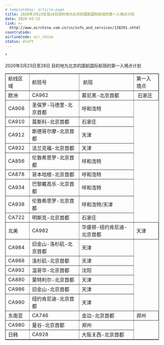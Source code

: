 ```yaml
---
# templateKey: article-page
title: 2020年3月23日至28日目的地为北京的国航国际航班的第一入境点计划
date: 2020-03-22
link: >-
  http://www.airchina.com.cn/cn/info_and_services/138291.shtml
countryCode: 
airlineCode: air_china
status: draft
---
```

"

<div class="" servicemsg""=""><span style="" font-family:="" dengxian;="" color:="" rgb(0,0,0);="" font-size:="" 14pt""="">2020年3月23日至28日</span><span style="" font-family:="" dengxian;="" color:="" rgb(0,0,0);="" font-size:="" 14pt""=""></span> <span style="" font-family:="" dengxian;="" color:="" rgb(0,0,0);="" font-size:="" 14pt""=""><font face="" dengxian""="">目的地为北京的国航国际航班的第一入境点计划</font></span><span style="" font-family:="" dengxian;="" color:="" rgb(0,0,0);="" font-size:="" 14pt""=""></span>

<table style="" border-bottom:="" medium="" none;="" border-left:="" width:="" 427.5pt;="" border-collapse:="" collapse;="" margin-left:="" 4.9pt;="" border-top:="" border-right:="" none""="" border="" 1""="" cellspacing="" 0""="">

<tbody>

<tr style="" height:="" 18.25pt""="">

<td style="" border-bottom:="" rgb(0,0,0)="" 1pt="" solid;="" border-left:="" padding-bottom:="" 0pt;="" padding-left:="" 0.5pt;="" width:="" 67.5pt;="" padding-right:="" border-top:="" border-right:="" padding-top:="" 0.5pt""="" valign="" center""="" width="" 90""=""><span style="" font-style:="" normal;="" font-family:="" 仿宋;="" color:="" rgb(0,0,0);="" font-size:="" 16pt;="" font-weight:="" normal""="">航线区域</span><span style="" font-style:="" normal;="" font-family:="" 仿宋;="" color:="" rgb(0,0,0);="" font-size:="" 16pt""=""></span></td>

<td style="" border-bottom:="" rgb(0,0,0)="" 1pt="" solid;="" border-left:="" medium="" none;="" padding-bottom:="" 0pt;="" padding-left:="" 0.5pt;="" width:="" 54pt;="" padding-right:="" border-top:="" border-right:="" padding-top:="" 0.5pt""="" valign="" center""="" width="" 72""=""><span style="" font-style:="" normal;="" font-family:="" 仿宋;="" color:="" rgb(0,0,0);="" font-size:="" 16pt""="">航班号</span><span style="" font-style:="" normal;="" font-family:="" 仿宋;="" color:="" rgb(0,0,0);="" font-size:="" 16pt""=""></span></td>

<td style="" border-bottom:="" rgb(0,0,0)="" 1pt="" solid;="" border-left:="" medium="" none;="" padding-bottom:="" 0pt;="" padding-left:="" 0.5pt;="" width:="" 202.5pt;="" padding-right:="" border-top:="" border-right:="" padding-top:="" 0.5pt""="" valign="" center""="" width="" 270""=""><span style="" font-style:="" normal;="" font-family:="" 仿宋;="" color:="" rgb(0,0,0);="" font-size:="" 16pt""=""> 航班</span><span style="" font-style:="" normal;="" font-family:="" 仿宋;="" color:="" rgb(0,0,0);="" font-size:="" 16pt""=""></span></td>

<td style="" border-bottom:="" rgb(0,0,0)="" 1pt="" solid;="" border-left:="" medium="" none;="" padding-bottom:="" 0pt;="" padding-left:="" 0.5pt;="" width:="" 103.5pt;="" padding-right:="" border-top:="" border-right:="" padding-top:="" 0.5pt""="" valign="" center""="" width="" 138""=""><span style="" font-style:="" normal;="" font-family:="" 仿宋;="" color:="" rgb(0,0,0);="" font-size:="" 16pt""="">第一入境点</span><span style="" font-style:="" normal;="" font-family:="" 仿宋;="" color:="" rgb(0,0,0);="" font-size:="" 16pt""=""></span></td>

</tr>

<tr style="" height:="" 19pt""="">

<td style="" border-bottom:="" rgb(0,0,0)="" 1pt="" solid;="" border-left:="" padding-bottom:="" 0pt;="" padding-left:="" 0.5pt;="" width:="" 67.5pt;="" padding-right:="" border-top:="" medium="" none;="" border-right:="" padding-top:="" 0.5pt""="" valign="" center""="" rowspan="" 10""="" width="" 90""=""><span style="" font-style:="" normal;="" font-family:="" 仿宋;="" color:="" rgb(0,0,0);="" font-size:="" 16pt""="">欧洲</span><span style="" font-style:="" normal;="" font-family:="" 仿宋;="" color:="" rgb(0,0,0);="" font-size:="" 16pt""=""></span></td>

<td style="" border-bottom:="" rgb(0,0,0)="" 1pt="" solid;="" border-left:="" medium="" none;="" padding-bottom:="" 0pt;="" padding-left:="" 0.5pt;="" width:="" 54pt;="" padding-right:="" border-top:="" border-right:="" padding-top:="" 0.5pt""="" valign="" center""="" width="" 72""=""><span style="" font-style:="" normal;="" font-family:="" 仿宋;="" color:="" rgb(0,0,0);="" font-size:="" 16pt""="">CA962</span><span style="" font-style:="" normal;="" font-family:="" 仿宋;="" color:="" rgb(0,0,0);="" font-size:="" 16pt""=""></span></td>

<td style="" border-bottom:="" rgb(0,0,0)="" 1pt="" solid;="" border-left:="" medium="" none;="" padding-bottom:="" 0pt;="" padding-left:="" 0.5pt;="" width:="" 202.5pt;="" padding-right:="" border-top:="" border-right:="" padding-top:="" 0.5pt""="" valign="" center""="" width="" 270""=""><span style="" font-style:="" normal;="" font-family:="" 仿宋;="" color:="" rgb(0,0,0);="" font-size:="" 16pt""="">慕尼黑-北京首都</span><span style="" font-style:="" normal;="" font-family:="" 仿宋;="" color:="" rgb(0,0,0);="" font-size:="" 16pt""=""></span></td>

<td style="" border-bottom:="" rgb(0,0,0)="" 1pt="" solid;="" border-left:="" medium="" none;="" padding-bottom:="" 0pt;="" padding-left:="" 0.5pt;="" width:="" 103.5pt;="" padding-right:="" border-top:="" border-right:="" padding-top:="" 0.5pt""="" valign="" center""="" width="" 138""=""><span style="" font-style:="" normal;="" font-family:="" 仿宋;="" color:="" rgb(0,0,0);="" font-size:="" 16pt""=""> 石家庄</span><span style="" font-style:="" normal;="" font-family:="" 仿宋;="" color:="" rgb(0,0,0);="" font-size:="" 16pt""=""></span></td>

</tr>

<tr style="" height:="" 18.25pt""="">

<td style="" border-bottom:="" rgb(0,0,0)="" 1pt="" solid;="" border-left:="" medium="" none;="" padding-bottom:="" 0pt;="" padding-left:="" 0.5pt;="" width:="" 54pt;="" padding-right:="" border-top:="" border-right:="" padding-top:="" 0.5pt""="" valign="" center""="" width="" 72""=""><span style="" font-style:="" normal;="" font-family:="" 仿宋;="" color:="" rgb(0,0,0);="" font-size:="" 16pt""="">CA908</span><span style="" font-style:="" normal;="" font-family:="" 仿宋;="" color:="" rgb(0,0,0);="" font-size:="" 16pt""=""></span></td>

<td style="" border-bottom:="" rgb(0,0,0)="" 1pt="" solid;="" border-left:="" medium="" none;="" padding-bottom:="" 0pt;="" padding-left:="" 0.5pt;="" width:="" 202.5pt;="" padding-right:="" border-top:="" border-right:="" padding-top:="" 0.5pt""="" valign="" center""="" width="" 270""=""><span style="" font-style:="" normal;="" font-family:="" 仿宋;="" color:="" rgb(0,0,0);="" font-size:="" 16pt""="">圣保罗-马德里-北京首都</span><span style="" font-style:="" normal;="" font-family:="" 仿宋;="" color:="" rgb(0,0,0);="" font-size:="" 16pt""=""></span></td>

<td style="" border-bottom:="" rgb(0,0,0)="" 1pt="" solid;="" border-left:="" medium="" none;="" padding-bottom:="" 0pt;="" padding-left:="" 0.5pt;="" width:="" 103.5pt;="" padding-right:="" border-top:="" border-right:="" padding-top:="" 0.5pt""="" valign="" center""="" width="" 138""=""><span style="" font-style:="" normal;="" font-family:="" 仿宋;="" color:="" rgb(0,0,0);="" font-size:="" 16pt""="">呼和浩特</span><span style="" font-style:="" normal;="" font-family:="" 仿宋;="" color:="" rgb(0,0,0);="" font-size:="" 16pt""=""></span></td>

</tr>

<tr style="" height:="" 18.25pt""="">

<td style="" border-bottom:="" rgb(0,0,0)="" 1pt="" solid;="" border-left:="" medium="" none;="" padding-bottom:="" 0pt;="" padding-left:="" 0.5pt;="" width:="" 54pt;="" padding-right:="" border-top:="" border-right:="" padding-top:="" 0.5pt""="" valign="" center""="" width="" 72""=""><span style="" font-style:="" normal;="" font-family:="" 仿宋;="" color:="" rgb(0,0,0);="" font-size:="" 16pt""="">CA910</span><span style="" font-style:="" normal;="" font-family:="" 仿宋;="" color:="" rgb(0,0,0);="" font-size:="" 16pt""=""></span></td>

<td style="" border-bottom:="" rgb(0,0,0)="" 1pt="" solid;="" border-left:="" medium="" none;="" padding-bottom:="" 0pt;="" padding-left:="" 0.5pt;="" width:="" 202.5pt;="" padding-right:="" border-top:="" border-right:="" padding-top:="" 0.5pt""="" valign="" center""="" width="" 270""=""><span style="" font-style:="" normal;="" font-family:="" 仿宋;="" color:="" rgb(0,0,0);="" font-size:="" 16pt""="">莫斯科-北京首都</span><span style="" font-style:="" normal;="" font-family:="" 仿宋;="" color:="" rgb(0,0,0);="" font-size:="" 16pt""=""></span></td>

<td style="" border-bottom:="" rgb(0,0,0)="" 1pt="" solid;="" border-left:="" medium="" none;="" padding-bottom:="" 0pt;="" padding-left:="" 0.5pt;="" width:="" 103.5pt;="" padding-right:="" border-top:="" border-right:="" padding-top:="" 0.5pt""="" valign="" center""="" width="" 138""=""><span style="" font-style:="" normal;="" font-family:="" 仿宋;="" color:="" rgb(0,0,0);="" font-size:="" 16pt""="">石家庄</span><span style="" font-style:="" normal;="" font-family:="" 仿宋;="" color:="" rgb(0,0,0);="" font-size:="" 16pt""=""></span></td>

</tr>

<tr style="" height:="" 18.25pt""="">

<td style="" border-bottom:="" rgb(0,0,0)="" 1pt="" solid;="" border-left:="" medium="" none;="" padding-bottom:="" 0pt;="" padding-left:="" 0.5pt;="" width:="" 54pt;="" padding-right:="" border-top:="" border-right:="" padding-top:="" 0.5pt""="" valign="" center""="" width="" 72""=""><span style="" font-style:="" normal;="" font-family:="" 仿宋;="" color:="" rgb(0,0,0);="" font-size:="" 16pt""="">CA912</span><span style="" font-style:="" normal;="" font-family:="" 仿宋;="" color:="" rgb(0,0,0);="" font-size:="" 16pt""=""></span></td>

<td style="" border-bottom:="" rgb(0,0,0)="" 1pt="" solid;="" border-left:="" medium="" none;="" padding-bottom:="" 0pt;="" padding-left:="" 0.5pt;="" width:="" 202.5pt;="" padding-right:="" border-top:="" border-right:="" padding-top:="" 0.5pt""="" valign="" center""="" width="" 270""=""><span style="" font-style:="" normal;="" font-family:="" 仿宋;="" color:="" rgb(0,0,0);="" font-size:="" 16pt""="">斯德哥尔摩-北京首都</span><span style="" font-style:="" normal;="" font-family:="" 仿宋;="" color:="" rgb(0,0,0);="" font-size:="" 16pt""=""></span></td>

<td style="" border-bottom:="" rgb(0,0,0)="" 1pt="" solid;="" border-left:="" medium="" none;="" padding-bottom:="" 0pt;="" padding-left:="" 0.5pt;="" width:="" 103.5pt;="" padding-right:="" border-top:="" border-right:="" padding-top:="" 0.5pt""="" valign="" center""="" width="" 138""=""><span style="" font-style:="" normal;="" font-family:="" 仿宋;="" color:="" rgb(0,0,0);="" font-size:="" 16pt""="">天津</span><span style="" font-style:="" normal;="" font-family:="" 仿宋;="" color:="" rgb(0,0,0);="" font-size:="" 16pt""=""></span></td>

</tr>

<tr style="" height:="" 18.25pt""="">

<td style="" border-bottom:="" rgb(0,0,0)="" 1pt="" solid;="" border-left:="" medium="" none;="" padding-bottom:="" 0pt;="" padding-left:="" 0.5pt;="" width:="" 54pt;="" padding-right:="" border-top:="" border-right:="" padding-top:="" 0.5pt""="" valign="" center""="" width="" 72""=""><span style="" font-style:="" normal;="" font-family:="" 仿宋;="" color:="" rgb(0,0,0);="" font-size:="" 16pt""="">CA932</span><span style="" font-style:="" normal;="" font-family:="" 仿宋;="" color:="" rgb(0,0,0);="" font-size:="" 16pt""=""></span></td>

<td style="" border-bottom:="" rgb(0,0,0)="" 1pt="" solid;="" border-left:="" medium="" none;="" padding-bottom:="" 0pt;="" padding-left:="" 0.5pt;="" width:="" 202.5pt;="" padding-right:="" border-top:="" border-right:="" padding-top:="" 0.5pt""="" valign="" center""="" width="" 270""=""><span style="" font-style:="" normal;="" font-family:="" 仿宋;="" color:="" rgb(0,0,0);="" font-size:="" 16pt""="">法兰克福-北京首都</span><span style="" font-style:="" normal;="" font-family:="" 仿宋;="" color:="" rgb(0,0,0);="" font-size:="" 16pt""=""></span></td>

<td style="" border-bottom:="" rgb(0,0,0)="" 1pt="" solid;="" border-left:="" medium="" none;="" padding-bottom:="" 0pt;="" padding-left:="" 0.5pt;="" width:="" 103.5pt;="" padding-right:="" border-top:="" border-right:="" padding-top:="" 0.5pt""="" valign="" center""="" width="" 138""=""><span style="" font-style:="" normal;="" font-family:="" 仿宋;="" color:="" rgb(0,0,0);="" font-size:="" 16pt""="">天津</span><span style="" font-style:="" normal;="" font-family:="" 仿宋;="" color:="" rgb(0,0,0);="" font-size:="" 16pt""=""></span></td>

</tr>

<tr style="" height:="" 18.25pt""="">

<td style="" border-bottom:="" rgb(0,0,0)="" 1pt="" solid;="" border-left:="" medium="" none;="" padding-bottom:="" 0pt;="" padding-left:="" 0.5pt;="" width:="" 54pt;="" padding-right:="" border-top:="" border-right:="" padding-top:="" 0.5pt""="" valign="" center""="" width="" 72""=""><span style="" font-style:="" normal;="" font-family:="" 仿宋;="" color:="" rgb(0,0,0);="" font-size:="" 16pt""="">CA856</span><span style="" font-style:="" normal;="" font-family:="" 仿宋;="" color:="" rgb(0,0,0);="" font-size:="" 16pt""=""></span></td>

<td style="" border-bottom:="" rgb(0,0,0)="" 1pt="" solid;="" border-left:="" medium="" none;="" padding-bottom:="" 0pt;="" padding-left:="" 0.5pt;="" width:="" 202.5pt;="" padding-right:="" border-top:="" border-right:="" padding-top:="" 0.5pt""="" valign="" center""="" width="" 270""=""><span style="" font-style:="" normal;="" font-family:="" 仿宋;="" color:="" rgb(0,0,0);="" font-size:="" 16pt""="">伦敦希思罗-北京首都</span><span style="" font-style:="" normal;="" font-family:="" 仿宋;="" color:="" rgb(0,0,0);="" font-size:="" 16pt""=""></span></td>

<td style="" border-bottom:="" rgb(0,0,0)="" 1pt="" solid;="" border-left:="" medium="" none;="" padding-bottom:="" 0pt;="" padding-left:="" 0.5pt;="" width:="" 103.5pt;="" padding-right:="" border-top:="" border-right:="" padding-top:="" 0.5pt""="" valign="" center""="" width="" 138""=""><span style="" font-style:="" normal;="" font-family:="" 仿宋;="" color:="" rgb(0,0,0);="" font-size:="" 16pt""="">呼和浩特</span><span style="" font-style:="" normal;="" font-family:="" 仿宋;="" color:="" rgb(0,0,0);="" font-size:="" 16pt""=""></span></td>

</tr>

<tr style="" height:="" 18.25pt""="">

<td style="" border-bottom:="" rgb(0,0,0)="" 1pt="" solid;="" border-left:="" medium="" none;="" padding-bottom:="" 0pt;="" padding-left:="" 0.5pt;="" width:="" 54pt;="" padding-right:="" border-top:="" border-right:="" padding-top:="" 0.5pt""="" valign="" center""="" width="" 72""=""><span style="" font-style:="" normal;="" font-family:="" 仿宋;="" color:="" rgb(0,0,0);="" font-size:="" 16pt""="">CA878</span><span style="" font-style:="" normal;="" font-family:="" 仿宋;="" color:="" rgb(0,0,0);="" font-size:="" 16pt""=""></span></td>

<td style="" border-bottom:="" rgb(0,0,0)="" 1pt="" solid;="" border-left:="" medium="" none;="" padding-bottom:="" 0pt;="" padding-left:="" 0.5pt;="" width:="" 202.5pt;="" padding-right:="" border-top:="" border-right:="" padding-top:="" 0.5pt""="" valign="" center""="" width="" 270""=""><span style="" font-style:="" normal;="" font-family:="" 仿宋;="" color:="" rgb(0,0,0);="" font-size:="" 16pt""="">哥本哈根-北京首都</span><span style="" font-style:="" normal;="" font-family:="" 仿宋;="" color:="" rgb(0,0,0);="" font-size:="" 16pt""=""></span></td>

<td style="" border-bottom:="" rgb(0,0,0)="" 1pt="" solid;="" border-left:="" medium="" none;="" padding-bottom:="" 0pt;="" padding-left:="" 0.5pt;="" width:="" 103.5pt;="" padding-right:="" border-top:="" border-right:="" padding-top:="" 0.5pt""="" valign="" center""="" width="" 138""=""><span style="" font-style:="" normal;="" font-family:="" 仿宋;="" color:="" rgb(0,0,0);="" font-size:="" 16pt""="">呼和浩特</span><span style="" font-style:="" normal;="" font-family:="" 仿宋;="" color:="" rgb(0,0,0);="" font-size:="" 16pt""=""></span></td>

</tr>

<tr style="" height:="" 18.25pt""="">

<td style="" border-bottom:="" rgb(0,0,0)="" 1pt="" solid;="" border-left:="" medium="" none;="" padding-bottom:="" 0pt;="" padding-left:="" 0.5pt;="" width:="" 54pt;="" padding-right:="" border-top:="" border-right:="" padding-top:="" 0.5pt""="" valign="" center""="" width="" 72""=""><span style="" font-style:="" normal;="" font-family:="" 仿宋;="" color:="" rgb(0,0,0);="" font-size:="" 16pt""="">CA934</span><span style="" font-style:="" normal;="" font-family:="" 仿宋;="" color:="" rgb(0,0,0);="" font-size:="" 16pt""=""></span></td>

<td style="" border-bottom:="" rgb(0,0,0)="" 1pt="" solid;="" border-left:="" medium="" none;="" padding-bottom:="" 0pt;="" padding-left:="" 0.5pt;="" width:="" 202.5pt;="" padding-right:="" border-top:="" border-right:="" padding-top:="" 0.5pt""="" valign="" center""="" width="" 270""=""><span style="" font-style:="" normal;="" font-family:="" 仿宋;="" color:="" rgb(0,0,0);="" font-size:="" 16pt""="">巴黎戴高乐-北京首都</span><span style="" font-style:="" normal;="" font-family:="" 仿宋;="" color:="" rgb(0,0,0);="" font-size:="" 16pt""=""></span></td>

<td style="" border-bottom:="" rgb(0,0,0)="" 1pt="" solid;="" border-left:="" medium="" none;="" padding-bottom:="" 0pt;="" padding-left:="" 0.5pt;="" width:="" 103.5pt;="" padding-right:="" border-top:="" border-right:="" padding-top:="" 0.5pt""="" valign="" center""="" width="" 138""=""><span style="" font-style:="" normal;="" font-family:="" 仿宋;="" color:="" rgb(0,0,0);="" font-size:="" 16pt""="">呼和浩特</span><span style="" font-style:="" normal;="" font-family:="" 仿宋;="" color:="" rgb(0,0,0);="" font-size:="" 16pt""=""></span></td>

</tr>

<tr style="" height:="" 18.25pt""="">

<td style="" border-bottom:="" rgb(0,0,0)="" 1pt="" solid;="" border-left:="" medium="" none;="" padding-bottom:="" 0pt;="" padding-left:="" 0.5pt;="" width:="" 54pt;="" padding-right:="" border-top:="" border-right:="" padding-top:="" 0.5pt""="" valign="" center""="" width="" 72""=""><span style="" font-style:="" normal;="" font-family:="" 仿宋;="" color:="" rgb(0,0,0);="" font-size:="" 16pt""="">CA938</span><span style="" font-style:="" normal;="" font-family:="" 仿宋;="" color:="" rgb(0,0,0);="" font-size:="" 16pt""=""></span></td>

<td style="" border-bottom:="" rgb(0,0,0)="" 1pt="" solid;="" border-left:="" medium="" none;="" padding-bottom:="" 0pt;="" padding-left:="" 0.5pt;="" width:="" 202.5pt;="" padding-right:="" border-top:="" border-right:="" padding-top:="" 0.5pt""="" valign="" center""="" width="" 270""=""><span style="" font-style:="" normal;="" font-family:="" 仿宋;="" color:="" rgb(0,0,0);="" font-size:="" 16pt""="">伦敦希思罗-北京首都</span><span style="" font-style:="" normal;="" font-family:="" 仿宋;="" color:="" rgb(0,0,0);="" font-size:="" 16pt""=""></span></td>

<td style="" border-bottom:="" rgb(0,0,0)="" 1pt="" solid;="" border-left:="" medium="" none;="" padding-bottom:="" 0pt;="" padding-left:="" 0.5pt;="" width:="" 103.5pt;="" padding-right:="" border-top:="" border-right:="" padding-top:="" 0.5pt""="" valign="" center""="" width="" 138""=""><span style="" font-style:="" normal;="" font-family:="" 仿宋;="" color:="" rgb(0,0,0);="" font-size:="" 16pt""="">呼和浩特/天津</span><span style="" font-style:="" normal;="" font-family:="" 仿宋;="" color:="" rgb(0,0,0);="" font-size:="" 16pt""=""></span></td>

</tr>

<tr style="" height:="" 18.25pt""="">

<td style="" border-bottom:="" rgb(0,0,0)="" 1pt="" solid;="" border-left:="" medium="" none;="" padding-bottom:="" 0pt;="" padding-left:="" 0.5pt;="" width:="" 54pt;="" padding-right:="" border-top:="" border-right:="" padding-top:="" 0.5pt""="" valign="" center""="" width="" 72""=""><span style="" font-style:="" normal;="" font-family:="" 仿宋;="" color:="" rgb(0,0,0);="" font-size:="" 16pt""="">CA722</span><span style="" font-style:="" normal;="" font-family:="" 仿宋;="" color:="" rgb(0,0,0);="" font-size:="" 16pt""=""></span></td>

<td style="" border-bottom:="" rgb(0,0,0)="" 1pt="" solid;="" border-left:="" medium="" none;="" padding-bottom:="" 0pt;="" padding-left:="" 0.5pt;="" width:="" 202.5pt;="" padding-right:="" border-top:="" border-right:="" padding-top:="" 0.5pt""="" valign="" center""="" width="" 270""=""><span style="" font-style:="" normal;="" font-family:="" 仿宋;="" color:="" rgb(0,0,0);="" font-size:="" 16pt""="">明斯克-北京首都</span><span style="" font-style:="" normal;="" font-family:="" 仿宋;="" color:="" rgb(0,0,0);="" font-size:="" 16pt""=""></span></td>

<td style="" border-bottom:="" rgb(0,0,0)="" 1pt="" solid;="" border-left:="" medium="" none;="" padding-bottom:="" 0pt;="" padding-left:="" 0.5pt;="" width:="" 103.5pt;="" padding-right:="" border-top:="" border-right:="" padding-top:="" 0.5pt""="" valign="" center""="" width="" 138""=""><span style="" font-style:="" normal;="" font-family:="" 仿宋;="" color:="" rgb(0,0,0);="" font-size:="" 16pt""="">石家庄</span><span style="" font-style:="" normal;="" font-family:="" 仿宋;="" color:="" rgb(0,0,0);="" font-size:="" 16pt""=""></span></td>

</tr>

<tr style="" height:="" 19pt""="">

<td style="" border-bottom:="" rgb(0,0,0)="" 1pt="" solid;="" border-left:="" padding-bottom:="" 0pt;="" padding-left:="" 0.5pt;="" width:="" 67.5pt;="" padding-right:="" border-top:="" medium="" none;="" border-right:="" padding-top:="" 0.5pt""="" valign="" center""="" rowspan="" 7""="" width="" 90""=""><span style="" font-style:="" normal;="" font-family:="" 仿宋;="" color:="" rgb(0,0,0);="" font-size:="" 16pt""="">北美</span><span style="" font-style:="" normal;="" font-family:="" 仿宋;="" color:="" rgb(0,0,0);="" font-size:="" 16pt""=""></span></td>

<td style="" border-bottom:="" rgb(0,0,0)="" 1pt="" solid;="" border-left:="" medium="" none;="" padding-bottom:="" 0pt;="" padding-left:="" 0.5pt;="" width:="" 54pt;="" padding-right:="" border-top:="" border-right:="" padding-top:="" 0.5pt""="" valign="" center""="" width="" 72""=""><span style="" font-style:="" normal;="" font-family:="" 仿宋;="" color:="" rgb(0,0,0);="" font-size:="" 16pt""="">CA982</span><span style="" font-style:="" normal;="" font-family:="" 仿宋;="" color:="" rgb(0,0,0);="" font-size:="" 16pt""=""></span></td>

<td style="" border-bottom:="" rgb(0,0,0)="" 1pt="" solid;="" border-left:="" medium="" none;="" padding-bottom:="" 0pt;="" padding-left:="" 0.5pt;="" width:="" 202.5pt;="" padding-right:="" border-top:="" border-right:="" padding-top:="" 0.5pt""="" valign="" center""="" width="" 270""=""><span style="" font-style:="" normal;="" font-family:="" 仿宋;="" color:="" rgb(0,0,0);="" font-size:="" 16pt""="">华盛顿-纽约肯尼迪-北京首都</span><span style="" font-style:="" normal;="" font-family:="" 仿宋;="" color:="" rgb(0,0,0);="" font-size:="" 16pt""=""></span></td>

<td style="" border-bottom:="" rgb(0,0,0)="" 1pt="" solid;="" border-left:="" medium="" none;="" padding-bottom:="" 0pt;="" padding-left:="" 0.5pt;="" width:="" 103.5pt;="" padding-right:="" border-top:="" border-right:="" padding-top:="" 0.5pt""="" valign="" center""="" width="" 138""=""><span style="" font-style:="" normal;="" font-family:="" 仿宋;="" color:="" rgb(0,0,0);="" font-size:="" 16pt""="">天津</span><span style="" font-style:="" normal;="" font-family:="" 仿宋;="" color:="" rgb(0,0,0);="" font-size:="" 16pt""=""></span></td>

</tr>

<tr style="" height:="" 18.25pt""="">

<td style="" border-bottom:="" rgb(0,0,0)="" 1pt="" solid;="" border-left:="" medium="" none;="" padding-bottom:="" 0pt;="" padding-left:="" 0.5pt;="" width:="" 54pt;="" padding-right:="" border-top:="" border-right:="" padding-top:="" 0.5pt""="" valign="" center""="" width="" 72""=""><span style="" font-style:="" normal;="" font-family:="" 仿宋;="" color:="" rgb(0,0,0);="" font-size:="" 16pt""="">CA984</span><span style="" font-style:="" normal;="" font-family:="" 仿宋;="" color:="" rgb(0,0,0);="" font-size:="" 16pt""=""></span></td>

<td style="" border-bottom:="" rgb(0,0,0)="" 1pt="" solid;="" border-left:="" medium="" none;="" padding-bottom:="" 0pt;="" padding-left:="" 0.5pt;="" width:="" 202.5pt;="" padding-right:="" border-top:="" border-right:="" padding-top:="" 0.5pt""="" valign="" center""="" width="" 270""=""><span style="" font-style:="" normal;="" font-family:="" 仿宋;="" color:="" rgb(0,0,0);="" font-size:="" 16pt""="">旧金山-洛杉矶-北京首都</span><span style="" font-style:="" normal;="" font-family:="" 仿宋;="" color:="" rgb(0,0,0);="" font-size:="" 16pt""=""></span></td>

<td style="" border-bottom:="" rgb(0,0,0)="" 1pt="" solid;="" border-left:="" medium="" none;="" padding-bottom:="" 0pt;="" padding-left:="" 0.5pt;="" width:="" 103.5pt;="" padding-right:="" border-top:="" border-right:="" padding-top:="" 0.5pt""="" valign="" center""="" width="" 138""=""><span style="" font-style:="" normal;="" font-family:="" 仿宋;="" color:="" rgb(0,0,0);="" font-size:="" 16pt""="">天津</span><span style="" font-style:="" normal;="" font-family:="" 仿宋;="" color:="" rgb(0,0,0);="" font-size:="" 16pt""=""></span></td>

</tr>

<tr style="" height:="" 18.25pt""="">

<td style="" border-bottom:="" rgb(0,0,0)="" 1pt="" solid;="" border-left:="" medium="" none;="" padding-bottom:="" 0pt;="" padding-left:="" 0.5pt;="" width:="" 54pt;="" padding-right:="" border-top:="" border-right:="" padding-top:="" 0.5pt""="" valign="" center""="" width="" 72""=""><span style="" font-style:="" normal;="" font-family:="" 仿宋;="" color:="" rgb(0,0,0);="" font-size:="" 16pt""="">CA988</span><span style="" font-style:="" normal;="" font-family:="" 仿宋;="" color:="" rgb(0,0,0);="" font-size:="" 16pt""=""></span></td>

<td style="" border-bottom:="" rgb(0,0,0)="" 1pt="" solid;="" border-left:="" medium="" none;="" padding-bottom:="" 0pt;="" padding-left:="" 0.5pt;="" width:="" 202.5pt;="" padding-right:="" border-top:="" border-right:="" padding-top:="" 0.5pt""="" valign="" center""="" width="" 270""=""><span style="" font-style:="" normal;="" font-family:="" 仿宋;="" color:="" rgb(0,0,0);="" font-size:="" 16pt""="">洛杉矶-北京首都</span><span style="" font-style:="" normal;="" font-family:="" 仿宋;="" color:="" rgb(0,0,0);="" font-size:="" 16pt""=""></span></td>

<td style="" border-bottom:="" rgb(0,0,0)="" 1pt="" solid;="" border-left:="" medium="" none;="" padding-bottom:="" 0pt;="" padding-left:="" 0.5pt;="" width:="" 103.5pt;="" padding-right:="" border-top:="" border-right:="" padding-top:="" 0.5pt""="" valign="" center""="" width="" 138""=""><span style="" font-style:="" normal;="" font-family:="" 仿宋;="" color:="" rgb(0,0,0);="" font-size:="" 16pt""="">天津</span><span style="" font-style:="" normal;="" font-family:="" 仿宋;="" color:="" rgb(0,0,0);="" font-size:="" 16pt""=""></span></td>

</tr>

<tr style="" height:="" 18.25pt""="">

<td style="" border-bottom:="" rgb(0,0,0)="" 1pt="" solid;="" border-left:="" medium="" none;="" padding-bottom:="" 0pt;="" padding-left:="" 0.5pt;="" width:="" 54pt;="" padding-right:="" border-top:="" border-right:="" padding-top:="" 0.5pt""="" valign="" center""="" width="" 72""=""><span style="" font-style:="" normal;="" font-family:="" 仿宋;="" color:="" rgb(0,0,0);="" font-size:="" 16pt""="">CA992</span><span style="" font-style:="" normal;="" font-family:="" 仿宋;="" color:="" rgb(0,0,0);="" font-size:="" 16pt""=""></span></td>

<td style="" border-bottom:="" rgb(0,0,0)="" 1pt="" solid;="" border-left:="" medium="" none;="" padding-bottom:="" 0pt;="" padding-left:="" 0.5pt;="" width:="" 202.5pt;="" padding-right:="" border-top:="" border-right:="" padding-top:="" 0.5pt""="" valign="" center""="" width="" 270""=""><span style="" font-style:="" normal;="" font-family:="" 仿宋;="" color:="" rgb(0,0,0);="" font-size:="" 16pt""="">温哥华-北京首都</span><span style="" font-style:="" normal;="" font-family:="" 仿宋;="" color:="" rgb(0,0,0);="" font-size:="" 16pt""=""></span></td>

<td style="" border-bottom:="" rgb(0,0,0)="" 1pt="" solid;="" border-left:="" medium="" none;="" padding-bottom:="" 0pt;="" padding-left:="" 0.5pt;="" width:="" 103.5pt;="" padding-right:="" border-top:="" border-right:="" padding-top:="" 0.5pt""="" valign="" center""="" width="" 138""=""><span style="" font-style:="" normal;="" font-family:="" 仿宋;="" color:="" rgb(0,0,0);="" font-size:="" 16pt""="">沈阳</span><span style="" font-style:="" normal;="" font-family:="" 仿宋;="" color:="" rgb(0,0,0);="" font-size:="" 16pt""=""></span></td>

</tr>

<tr style="" height:="" 18.25pt""="">

<td style="" border-bottom:="" rgb(0,0,0)="" 1pt="" solid;="" border-left:="" medium="" none;="" padding-bottom:="" 0pt;="" padding-left:="" 0.5pt;="" width:="" 54pt;="" padding-right:="" border-top:="" border-right:="" padding-top:="" 0.5pt""="" valign="" center""="" width="" 72""=""><span style="" font-style:="" normal;="" font-family:="" 仿宋;="" color:="" rgb(0,0,0);="" font-size:="" 16pt""="">CA880</span><span style="" font-style:="" normal;="" font-family:="" 仿宋;="" color:="" rgb(0,0,0);="" font-size:="" 16pt""=""></span></td>

<td style="" border-bottom:="" rgb(0,0,0)="" 1pt="" solid;="" border-left:="" medium="" none;="" padding-bottom:="" 0pt;="" padding-left:="" 0.5pt;="" width:="" 202.5pt;="" padding-right:="" border-top:="" border-right:="" padding-top:="" 0.5pt""="" valign="" center""="" width="" 270""=""><span style="" font-style:="" normal;="" font-family:="" 仿宋;="" color:="" rgb(0,0,0);="" font-size:="" 16pt""="">蒙特利尔-北京首都</span><span style="" font-style:="" normal;="" font-family:="" 仿宋;="" color:="" rgb(0,0,0);="" font-size:="" 16pt""=""></span></td>

<td style="" border-bottom:="" rgb(0,0,0)="" 1pt="" solid;="" border-left:="" medium="" none;="" padding-bottom:="" 0pt;="" padding-left:="" 0.5pt;="" width:="" 103.5pt;="" padding-right:="" border-top:="" border-right:="" padding-top:="" 0.5pt""="" valign="" center""="" width="" 138""=""><span style="" font-style:="" normal;="" font-family:="" 仿宋;="" color:="" rgb(0,0,0);="" font-size:="" 16pt""="">天津</span><span style="" font-style:="" normal;="" font-family:="" 仿宋;="" color:="" rgb(0,0,0);="" font-size:="" 16pt""=""></span></td>

</tr>

<tr style="" height:="" 18.25pt""="">

<td style="" border-bottom:="" rgb(0,0,0)="" 1pt="" solid;="" border-left:="" medium="" none;="" padding-bottom:="" 0pt;="" padding-left:="" 0.5pt;="" width:="" 54pt;="" padding-right:="" border-top:="" border-right:="" padding-top:="" 0.5pt""="" valign="" center""="" width="" 72""=""><span style="" font-style:="" normal;="" font-family:="" 仿宋;="" color:="" rgb(0,0,0);="" font-size:="" 16pt""="">CA986</span><span style="" font-style:="" normal;="" font-family:="" 仿宋;="" color:="" rgb(0,0,0);="" font-size:="" 16pt""=""></span></td>

<td style="" border-bottom:="" rgb(0,0,0)="" 1pt="" solid;="" border-left:="" medium="" none;="" padding-bottom:="" 0pt;="" padding-left:="" 0.5pt;="" width:="" 202.5pt;="" padding-right:="" border-top:="" border-right:="" padding-top:="" 0.5pt""="" valign="" center""="" width="" 270""=""><span style="" font-style:="" normal;="" font-family:="" 仿宋;="" color:="" rgb(0,0,0);="" font-size:="" 16pt""="">旧金山-北京首都</span><span style="" font-style:="" normal;="" font-family:="" 仿宋;="" color:="" rgb(0,0,0);="" font-size:="" 16pt""=""></span></td>

<td style="" border-bottom:="" rgb(0,0,0)="" 1pt="" solid;="" border-left:="" medium="" none;="" padding-bottom:="" 0pt;="" padding-left:="" 0.5pt;="" width:="" 103.5pt;="" padding-right:="" border-top:="" border-right:="" padding-top:="" 0.5pt""="" valign="" center""="" width="" 138""=""><span style="" font-style:="" normal;="" font-family:="" 仿宋;="" color:="" rgb(0,0,0);="" font-size:="" 16pt""="">天津</span><span style="" font-style:="" normal;="" font-family:="" 仿宋;="" color:="" rgb(0,0,0);="" font-size:="" 16pt""=""></span></td>

</tr>

<tr style="" height:="" 18.25pt""="">

<td style="" border-bottom:="" rgb(0,0,0)="" 1pt="" solid;="" border-left:="" medium="" none;="" padding-bottom:="" 0pt;="" padding-left:="" 0.5pt;="" width:="" 54pt;="" padding-right:="" border-top:="" border-right:="" padding-top:="" 0.5pt""="" valign="" center""="" width="" 72""=""><span style="" font-style:="" normal;="" font-family:="" 仿宋;="" color:="" rgb(0,0,0);="" font-size:="" 16pt""="">CA990</span><span style="" font-style:="" normal;="" font-family:="" 仿宋;="" color:="" rgb(0,0,0);="" font-size:="" 16pt""=""></span></td>

<td style="" border-bottom:="" rgb(0,0,0)="" 1pt="" solid;="" border-left:="" medium="" none;="" padding-bottom:="" 0pt;="" padding-left:="" 0.5pt;="" width:="" 202.5pt;="" padding-right:="" border-top:="" border-right:="" padding-top:="" 0.5pt""="" valign="" center""="" width="" 270""=""><span style="" font-style:="" normal;="" font-family:="" 仿宋;="" color:="" rgb(0,0,0);="" font-size:="" 16pt""="">纽约肯尼迪-北京首都</span><span style="" font-style:="" normal;="" font-family:="" 仿宋;="" color:="" rgb(0,0,0);="" font-size:="" 16pt""=""></span></td>

<td style="" border-bottom:="" rgb(0,0,0)="" 1pt="" solid;="" border-left:="" medium="" none;="" padding-bottom:="" 0pt;="" padding-left:="" 0.5pt;="" width:="" 103.5pt;="" padding-right:="" border-top:="" border-right:="" padding-top:="" 0.5pt""="" valign="" center""="" width="" 138""=""><span style="" font-style:="" normal;="" font-family:="" 仿宋;="" color:="" rgb(0,0,0);="" font-size:="" 16pt""="">天津</span><span style="" font-style:="" normal;="" font-family:="" 仿宋;="" color:="" rgb(0,0,0);="" font-size:="" 16pt""=""></span></td>

</tr>

<tr style="" height:="" 19pt""="">

<td style="" border-bottom:="" rgb(0,0,0)="" 1pt="" solid;="" border-left:="" padding-bottom:="" 0pt;="" padding-left:="" 0.5pt;="" width:="" 67.5pt;="" padding-right:="" border-top:="" medium="" none;="" border-right:="" padding-top:="" 0.5pt""="" valign="" center""="" rowspan="" 2""="" width="" 90""=""><span style="" font-style:="" normal;="" font-family:="" 仿宋;="" color:="" rgb(0,0,0);="" font-size:="" 16pt""="">东南亚</span><span style="" font-style:="" normal;="" font-family:="" 仿宋;="" color:="" rgb(0,0,0);="" font-size:="" 16pt""=""></span></td>

<td style="" border-bottom:="" rgb(0,0,0)="" 1pt="" solid;="" border-left:="" medium="" none;="" padding-bottom:="" 0pt;="" padding-left:="" 0.5pt;="" width:="" 54pt;="" padding-right:="" border-top:="" border-right:="" padding-top:="" 0.5pt""="" valign="" center""="" width="" 72""=""><span style="" font-style:="" normal;="" font-family:="" 仿宋;="" color:="" rgb(0,0,0);="" font-size:="" 16pt""="">CA746</span><span style="" font-style:="" normal;="" font-family:="" 仿宋;="" color:="" rgb(0,0,0);="" font-size:="" 16pt""=""></span></td>

<td style="" border-bottom:="" rgb(0,0,0)="" 1pt="" solid;="" border-left:="" medium="" none;="" padding-bottom:="" 0pt;="" padding-left:="" 0.5pt;="" width:="" 202.5pt;="" padding-right:="" border-top:="" border-right:="" padding-top:="" 0.5pt""="" valign="" center""="" width="" 270""=""><span style="" font-style:="" normal;="" font-family:="" 仿宋;="" color:="" rgb(0,0,0);="" font-size:="" 16pt""="">金边-北京首都</span><span style="" font-style:="" normal;="" font-family:="" 仿宋;="" color:="" rgb(0,0,0);="" font-size:="" 16pt""=""></span></td>

<td style="" border-bottom:="" rgb(0,0,0)="" 1pt="" solid;="" border-left:="" medium="" none;="" padding-bottom:="" 0pt;="" padding-left:="" 0.5pt;="" width:="" 103.5pt;="" padding-right:="" border-top:="" border-right:="" padding-top:="" 0.5pt""="" valign="" center""="" width="" 138""=""><span style="" font-style:="" normal;="" font-family:="" 仿宋;="" color:="" rgb(0,0,0);="" font-size:="" 16pt""="">郑州</span><span style="" font-style:="" normal;="" font-family:="" 仿宋;="" color:="" rgb(0,0,0);="" font-size:="" 16pt""=""></span></td>

</tr>

<tr style="" height:="" 18.25pt""="">

<td style="" border-bottom:="" rgb(0,0,0)="" 1pt="" solid;="" border-left:="" medium="" none;="" padding-bottom:="" 0pt;="" padding-left:="" 0.5pt;="" width:="" 54pt;="" padding-right:="" border-top:="" border-right:="" padding-top:="" 0.5pt""="" valign="" center""="" width="" 72""=""><span style="" font-style:="" normal;="" font-family:="" 仿宋;="" color:="" rgb(0,0,0);="" font-size:="" 16pt""="">CA980</span><span style="" font-style:="" normal;="" font-family:="" 仿宋;="" color:="" rgb(0,0,0);="" font-size:="" 16pt""=""></span></td>

<td style="" border-bottom:="" rgb(0,0,0)="" 1pt="" solid;="" border-left:="" medium="" none;="" padding-bottom:="" 0pt;="" padding-left:="" 0.5pt;="" width:="" 202.5pt;="" padding-right:="" border-top:="" border-right:="" padding-top:="" 0.5pt""="" valign="" center""="" width="" 270""=""><span style="" font-style:="" normal;="" font-family:="" 仿宋;="" color:="" rgb(0,0,0);="" font-size:="" 16pt""="">曼谷-北京首都</span><span style="" font-style:="" normal;="" font-family:="" 仿宋;="" color:="" rgb(0,0,0);="" font-size:="" 16pt""=""></span></td>

<td style="" border-bottom:="" rgb(0,0,0)="" 1pt="" solid;="" border-left:="" medium="" none;="" padding-bottom:="" 0pt;="" padding-left:="" 0.5pt;="" width:="" 103.5pt;="" padding-right:="" border-top:="" border-right:="" padding-top:="" 0.5pt""="" valign="" center""="" width="" 138""=""><span style="" font-style:="" normal;="" font-family:="" 仿宋;="" color:="" rgb(0,0,0);="" font-size:="" 16pt""="">郑州</span><span style="" font-style:="" normal;="" font-family:="" 仿宋;="" color:="" rgb(0,0,0);="" font-size:="" 16pt""=""></span></td>

</tr>

<tr style="" height:="" 19pt""="">

<td style="" border-bottom:="" rgb(0,0,0)="" 1pt="" solid;="" border-left:="" padding-bottom:="" 0pt;="" padding-left:="" 0.5pt;="" width:="" 67.5pt;="" padding-right:="" border-top:="" medium="" none;="" border-right:="" padding-top:="" 0.5pt""="" valign="" center""="" rowspan="" 3""="" width="" 90""=""><span style="" font-style:="" normal;="" font-family:="" 仿宋;="" color:="" rgb(0,0,0);="" font-size:="" 16pt""="">日韩</span><span style="" font-style:="" normal;="" font-family:="" 仿宋;="" color:="" rgb(0,0,0);="" font-size:="" 16pt""=""></span></td>

<td style="" border-bottom:="" rgb(0,0,0)="" 1pt="" solid;="" border-left:="" medium="" none;="" padding-bottom:="" 0pt;="" padding-left:="" 0.5pt;="" width:="" 54pt;="" padding-right:="" border-top:="" border-right:="" padding-top:="" 0.5pt""="" valign="" center""="" width="" 72""=""><span style="" font-style:="" normal;="" font-family:="" 仿宋;="" color:="" rgb(0,0,0);="" font-size:="" 16pt""="">CA928</span><span style="" font-style:="" normal;="" font-family:="" 仿宋;="" color:="" rgb(0,0,0);="" font-size:="" 16pt""=""></span></td>

<td style="" border-bottom:="" rgb(0,0,0)="" 1pt="" solid;="" border-left:="" medium="" none;="" padding-bottom:="" 0pt;="" padding-left:="" 0.5pt;="" width:="" 202.5pt;="" padding-right:="" border-top:="" border-right:="" padding-top:="" 0.5pt""="" valign="" center""="" width="" 270""=""><span style="" font-style:="" normal;="" font-family:="" 仿宋;="" color:="" rgb(0,0,0);="" font-size:="" 16pt""="">大阪关西-北京首都</span><span style="" font-style:="" normal;="" font-family:="" 仿宋;="" color:="" rgb(0,0,0);="" font-size:="" 16pt""=""></span></td>

</tr>

</tbody>

</table>

</div>
